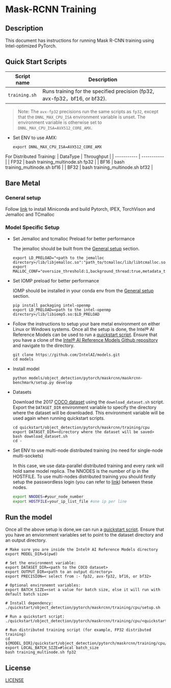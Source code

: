 # Mask-RCNN Training

## Description
This document has instructions for running Mask R-CNN training using Intel-optimized PyTorch.

## Quick Start Scripts
| Script name | Description |
|-------------|-------------|
| `training.sh` | Runs training for the specified precision (fp32, avx-fp32，bf16, or bf32). |

> Note: The `avx-fp32` precisions run the same scripts as `fp32`, except that the
> `DNNL_MAX_CPU_ISA` environment variable is unset. The environment variable is
> otherwise set to `DNNL_MAX_CPU_ISA=AVX512_CORE_AMX`.
* Set ENV to use AMX:
  ```
  export DNNL_MAX_CPU_ISA=AVX512_CORE_AMX
  ```

For Distributed Training:
|  DataType   | Throughput  |
| ----------- | ----------- |
| FP32        | bash training_multinode.sh fp32 |
| BF16        | bash training_multinode.sh bf16 |
| BF32        | bash training_multinode.sh bf32 |

## Bare Metal
### General setup

Follow [link](/docs/general/pytorch/BareMetalSetup.md) to install Miniconda and build Pytorch, IPEX, TorchVison and Jemalloc and TCmalloc

### Model Specific Setup
* Set Jemalloc and tcmalloc Preload for better performance

  The jemalloc should be built from the [General setup](#general-setup) section.
  ```
  export LD_PRELOAD="<path to the jemalloc directory>/lib/libjemalloc.so":"path_to/tcmalloc/lib/libtcmalloc.so":$LD_PRELOAD
  export MALLOC_CONF="oversize_threshold:1,background_thread:true,metadata_thp:auto,dirty_decay_ms:9000000000,muzzy_decay_ms:9000000000"
  ```

* Set IOMP preload for better performance

  IOMP should be installed in your conda env from the [General setup](#general-setup) section.
  ```
  pip install packaging intel-openmp
  export LD_PRELOAD=<path to the intel-openmp directory>/lib/libiomp5.so:$LD_PRELOAD
  ```

* Follow the instructions to setup your bare metal environment on either Linux or Windows systems. Once all the setup is done,
  the Intel® AI Reference Models can be used to run a [quickstart script](#quick-start-scripts).
  Ensure that you have a clone of the [Intel® AI Reference Models Github repository](https://github.com/IntelAI/models) and navigate to the directory.
  ```
  git clone https://github.com/IntelAI/models.git
  cd models
  ```
* Install model
  ```
  python models/object_detection/pytorch/maskrcnn/maskrcnn-benchmark/setup.py develop
  ```
* Datasets

  Download the 2017 [COCO dataset](https://cocodataset.org) using the `download_dataset.sh` script.
  Export the `DATASET_DIR` environment variable to specify the directory where the dataset
  will be downloaded. This environment variable will be used again when running quickstart scripts.
  ```
  cd quickstart/object_detection/pytorch/maskrcnn/training/cpu
  export DATASET_DIR=<directory where the dataset will be saved>
  bash download_dataset.sh
  cd - 
  ```
* Set ENV to use multi-node distributed training (no need for single-node multi-sockets)

  In this case, we use data-parallel distributed training and every rank will hold same model replica. The NNODES is the number of ip in the HOSTFILE. To use multi-nodes distributed training you should firstly setup the passwordless login (you can refer to [link](https://linuxize.com/post/how-to-setup-passwordless-ssh-login/)) between these nodes. 
  ```bash
  export NNODES=#your_node_number
  export HOSTFILE=your_ip_list_file #one ip per line
  ```

## Run the model
Once all the above setup is done,we can run a [quickstart script](#quick-start-scripts).
Ensure that you have an enviornment variables set to point to the dataset directory
and an output directory.

```
# Make sure you are inside the Intel® AI Reference Models directory
export MODEL_DIR=$(pwd)

# Set the environment variable:
export DATASET_DIR=<path to the COCO dataset>
export OUTPUT_DIR=<path to an output directory>
export PRECISION=< select from :- fp32, avx-fp32, bf16, or bf32>

# Optional environemnt variables:
export BATCH_SIZE=<set a value for batch size, else it will run with default batch size>

# Install dependency:
./quickstart/object_detection/pytorch/maskrcnn/training/cpu/setup.sh

# Run a quickstart script:
./quickstart/object_detection/pytorch/maskrcnn/training/cpu/<quickstart_script.sh>

# Run distributed training script (for example, FP32 distributed training)
cd ${MODEL_DIR}/quickstart/object_detection/pytorch/maskrcnn/training/cpu/
export LOCAL_BATCH_SIZE=#local batch_size
bash training_multinode.sh fp32
```

<!--- 80. License -->
## License

[LICENSE](/LICENSE)